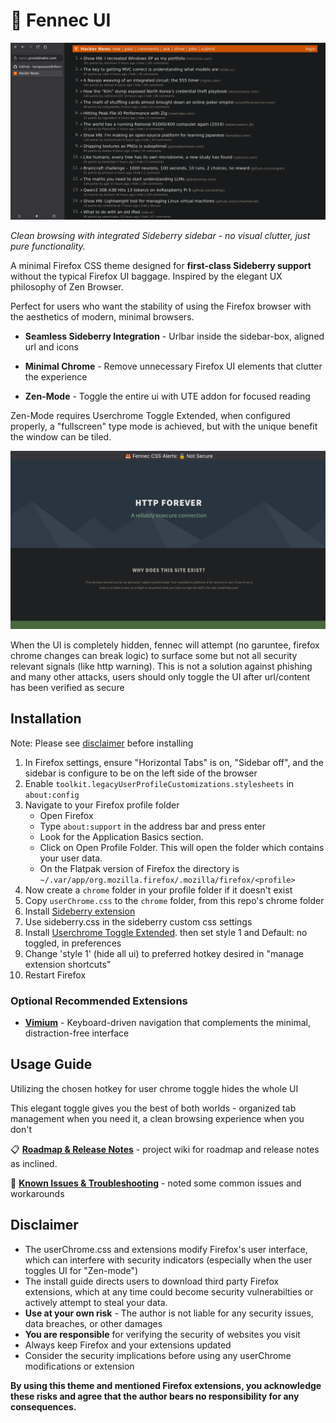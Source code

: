 # 🦊 Fennec UI

![Demo Screenshot](demo.png)

*Clean browsing with integrated Sideberry sidebar - no visual clutter, just pure functionality.*

A minimal Firefox CSS theme designed for **first-class Sideberry support** without the typical Firefox UI baggage. Inspired by the elegant UX philosophy of Zen Browser.

Perfect for users who want the stability of using the Firefox browser with the aesthetics of modern, minimal browsers.

- **Seamless Sideberry Integration** - Urlbar inside the sidebar-box, aligned url and icons

- **Minimal Chrome** - Remove unnecessary Firefox UI elements that clutter the experience  

- **Zen-Mode** - Toggle the entire ui with UTE addon for focused reading

Zen-Mode requires Userchrome Toggle Extended, when configured properly, a "fullscreen" type mode is achieved, but with the unique benefit the window can be tiled.

![Demo Screenshot](demo-security.png)

When the UI is completely hidden, fennec will attempt (no garuntee, firefox chrome changes can break logic) to surface some but not all security relevant signals (like http warning). This is not a solution against phishing and many other attacks, users should only toggle the UI after url/content has been verified as secure

## Installation

Note: Please see [disclaimer](#disclaimer) before installing

1. In Firefox settings, ensure "Horizontal Tabs" is on, "Sidebar off", and the sidebar is configure to be on the left side of the browser
2. Enable `toolkit.legacyUserProfileCustomizations.stylesheets` in `about:config`
3. Navigate to your Firefox profile folder
   - Open Firefox
   - Type `about:support` in the address bar and press enter
   - Look for the Application Basics section.
   - Click on Open Profile Folder. This will open the folder which contains your user data.
   - On the Flatpak version of Firefox the directory is `~/.var/app/org.mozilla.firefox/.mozilla/firefox/<profile>`
4. Now create a `chrome` folder in your profile folder if it doesn't exist
5. Copy `userChrome.css` to the `chrome` folder, from this repo's chrome folder
6. Install [Sideberry extension](https://addons.mozilla.org/en-US/firefox/addon/sidebery/)
7. Use sideberry.css in the sideberry custom css settings
9. Install [Userchrome Toggle Extended](https://addons.mozilla.org/en-US/firefox/addon/userchrome-toggle-extended/). then set style 1 and Default: no toggled, in preferences
9. Change 'style 1' (hide all ui) to preferred hotkey desired in "manage extension shortcuts"
10. Restart Firefox

### Optional Recommended Extensions
- **[Vimium](https://addons.mozilla.org/en-US/firefox/addon/vimium-ff/)** - Keyboard-driven navigation that complements the minimal, distraction-free interface

## Usage Guide

Utilizing the chosen hotkey for user chrome toggle hides the whole UI

This elegant toggle gives you the best of both worlds - organized tab management when you need it, a clean browsing experience when you don't

📋 **[Roadmap & Release Notes](https://github.com/tompassarelli/fennec-css/wiki)** - project wiki for roadmap and release notes as inclined.

👾 **[Known Issues & Troubleshooting](https://github.com/tompassarelli/fennec-ui/wiki/Troubleshooting)** - noted some common issues and workarounds 

## Disclaimer

- The userChrome.css and extensions modify Firefox's user interface, which can interfere with security indicators (especially when the user toggles UI for "Zen-mode")
- The install guide directs users to download third party Firefox extensions, which at any time could become security vulnerabilties or actively attempt to steal your data.
- **Use at your own risk** - The author is not liable for any security issues, data breaches, or other damages
- **You are responsible** for verifying the security of websites you visit
- Always keep Firefox and your extensions updated
- Consider the security implications before using any userChrome modifications or extension

**By using this theme and mentioned Firefox extensions, you acknowledge these risks and agree that the author bears no responsibility for any consequences.**